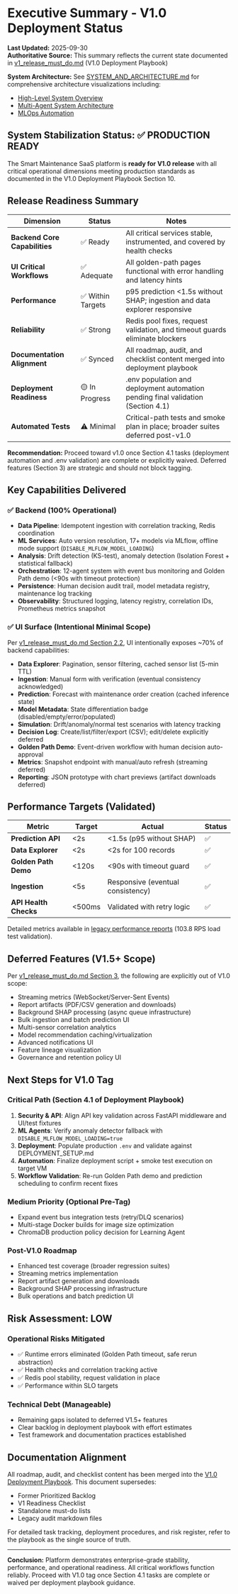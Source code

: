 # Executive Summary - V1.0 Deployment Status

**Last Updated:** 2025-09-30  
**Authoritative Source:** This summary reflects the current state documented in [v1_release_must_do.md](./v1_release_must_do.md) (V1.0 Deployment Playbook)

**System Architecture:** See [SYSTEM_AND_ARCHITECTURE.md](./SYSTEM_AND_ARCHITECTURE.md) for comprehensive architecture visualizations including:
- [High-Level System Overview](./SYSTEM_AND_ARCHITECTURE.md#21-high-level-system-overview)
- [Multi-Agent System Architecture](./SYSTEM_AND_ARCHITECTURE.md#27-complete-multi-agent-system-architecture)
- [MLOps Automation](./SYSTEM_AND_ARCHITECTURE.md#28-mlops-automation-drift-detection-to-retraining)

## System Stabilization Status: ✅ PRODUCTION READY

The Smart Maintenance SaaS platform is **ready for V1.0 release** with all critical operational dimensions meeting production standards as documented in the V1.0 Deployment Playbook Section 10.

## Release Readiness Summary

| Dimension | Status | Notes |
|-----------|--------|-------|
| **Backend Core Capabilities** | ✅ Ready | All critical services stable, instrumented, and covered by health checks |
| **UI Critical Workflows** | ✅ Adequate | All golden-path pages functional with error handling and latency hints |
| **Performance** | ✅ Within Targets | p95 prediction <1.5s without SHAP; ingestion and data explorer responsive |
| **Reliability** | ✅ Strong | Redis pool fixes, request validation, and timeout guards eliminate blockers |
| **Documentation Alignment** | ✅ Synced | All roadmap, audit, and checklist content merged into deployment playbook |
| **Deployment Readiness** | 🟡 In Progress | .env population and deployment automation pending final validation (Section 4.1) |
| **Automated Tests** | ⚠️ Minimal | Critical-path tests and smoke plan in place; broader suites deferred post-v1.0 |

**Recommendation:** Proceed toward v1.0 once Section 4.1 tasks (deployment automation and .env validation) are complete or explicitly waived. Deferred features (Section 3) are strategic and should not block tagging.

## Key Capabilities Delivered

### ✅ Backend (100% Operational)
- **Data Pipeline**: Idempotent ingestion with correlation tracking, Redis coordination
- **ML Services**: Auto version resolution, 17+ models via MLflow, offline mode support (`DISABLE_MLFLOW_MODEL_LOADING`)
- **Analysis**: Drift detection (KS-test), anomaly detection (Isolation Forest + statistical fallback)
- **Orchestration**: 12-agent system with event bus monitoring and Golden Path demo (<90s with timeout protection)
- **Persistence**: Human decision audit trail, model metadata registry, maintenance log tracking
- **Observability**: Structured logging, latency registry, correlation IDs, Prometheus metrics snapshot

### ✅ UI Surface (Intentional Minimal Scope)
Per [v1_release_must_do.md Section 2.2](./v1_release_must_do.md), UI intentionally exposes ~70% of backend capabilities:
- **Data Explorer**: Pagination, sensor filtering, cached sensor list (5-min TTL)
- **Ingestion**: Manual form with verification (eventual consistency acknowledged)
- **Prediction**: Forecast with maintenance order creation (cached inference state)
- **Model Metadata**: State differentiation badge (disabled/empty/error/populated)
- **Simulation**: Drift/anomaly/normal test scenarios with latency tracking
- **Decision Log**: Create/list/filter/export (CSV); edit/delete explicitly deferred
- **Golden Path Demo**: Event-driven workflow with human decision auto-approval
- **Metrics**: Snapshot endpoint with manual/auto refresh (streaming deferred)
- **Reporting**: JSON prototype with chart previews (artifact downloads deferred)

## Performance Targets (Validated)

| Metric | Target | Actual | Status |
|--------|--------|--------|---------|
| **Prediction API** | <2s | <1.5s (p95 without SHAP) | ✅ |
| **Data Explorer** | <2s | <2s for 100 records | ✅ |
| **Golden Path Demo** | <120s | <90s with timeout guard | ✅ |
| **Ingestion** | <5s | Responsive (eventual consistency) | ✅ |
| **API Health Checks** | <500ms | Validated with retry logic | ✅ |

Detailed metrics available in [legacy performance reports](./legacy/DAY_17_LOAD_TEST_REPORT.md) (103.8 RPS load test validation).

## Deferred Features (V1.5+ Scope)

Per [v1_release_must_do.md Section 3](./v1_release_must_do.md), the following are explicitly out of V1.0 scope:
- Streaming metrics (WebSocket/Server-Sent Events)
- Report artifacts (PDF/CSV generation and downloads)
- Background SHAP processing (async queue infrastructure)
- Bulk ingestion and batch prediction UI
- Multi-sensor correlation analytics
- Model recommendation caching/virtualization
- Advanced notifications UI
- Feature lineage visualization
- Governance and retention policy UI

## Next Steps for V1.0 Tag

### Critical Path (Section 4.1 of Deployment Playbook)
1. **Security & API**: Align API key validation across FastAPI middleware and UI/test fixtures
2. **ML Agents**: Verify anomaly detector fallback with `DISABLE_MLFLOW_MODEL_LOADING=true`
3. **Deployment**: Populate production `.env` and validate against DEPLOYMENT_SETUP.md
4. **Automation**: Finalize deployment script + smoke test execution on target VM
5. **Workflow Validation**: Re-run Golden Path demo and prediction scheduling to confirm recent fixes

### Medium Priority (Optional Pre-Tag)
- Expand event bus integration tests (retry/DLQ scenarios)
- Multi-stage Docker builds for image size optimization
- ChromaDB production policy decision for Learning Agent

### Post-V1.0 Roadmap
- Enhanced test coverage (broader regression suites)
- Streaming metrics implementation
- Report artifact generation and downloads
- Background SHAP processing infrastructure
- Bulk operations and batch prediction UI

## Risk Assessment: LOW

### Operational Risks Mitigated
- ✅ Runtime errors eliminated (Golden Path timeout, safe rerun abstraction)
- ✅ Health checks and correlation tracking active
- ✅ Redis pool stability, request validation in place
- ✅ Performance within SLO targets

### Technical Debt (Manageable)
- Remaining gaps isolated to deferred V1.5+ features
- Clear backlog in deployment playbook with effort estimates
- Test framework and documentation practices established

## Documentation Alignment

All roadmap, audit, and checklist content has been merged into the [V1.0 Deployment Playbook](./v1_release_must_do.md). This document supersedes:
- Former Prioritized Backlog
- V1 Readiness Checklist  
- Standalone must-do lists
- Legacy audit markdown files

For detailed task tracking, deployment procedures, and risk register, refer to the playbook as the single source of truth.

---

**Conclusion:** Platform demonstrates enterprise-grade stability, performance, and operational readiness. All critical workflows function reliably. Proceed with V1.0 tag once Section 4.1 tasks are complete or waived per deployment playbook guidance.